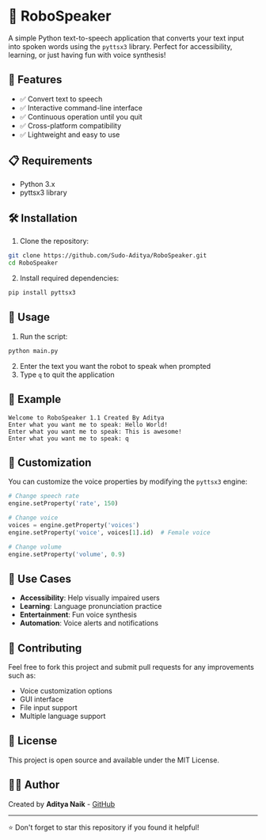 # 🤖 RoboSpeaker

A simple Python text-to-speech application that converts your text input into spoken words using the `pyttsx3` library. Perfect for accessibility, learning, or just having fun with voice synthesis!

## 🚀 Features

- ✅ Convert text to speech
- ✅ Interactive command-line interface
- ✅ Continuous operation until you quit
- ✅ Cross-platform compatibility
- ✅ Lightweight and easy to use

## 📋 Requirements

- Python 3.x
- pyttsx3 library

## 🛠️ Installation

1. Clone the repository:
```bash
git clone https://github.com/Sudo-Aditya/RoboSpeaker.git
cd RoboSpeaker
```

2. Install required dependencies:
```bash
pip install pyttsx3
```

## 🎯 Usage

1. Run the script:
```bash
python main.py
```

2. Enter the text you want the robot to speak when prompted
3. Type `q` to quit the application

## 📖 Example

```
Welcome to RoboSpeaker 1.1 Created By Aditya
Enter what you want me to speak: Hello World!
Enter what you want me to speak: This is awesome!
Enter what you want me to speak: q
```

## 🔧 Customization

You can customize the voice properties by modifying the `pyttsx3` engine:

```python
# Change speech rate
engine.setProperty('rate', 150)

# Change voice
voices = engine.getProperty('voices')
engine.setProperty('voice', voices[1].id)  # Female voice

# Change volume
engine.setProperty('volume', 0.9)
```

## 🎵 Use Cases

- **Accessibility**: Help visually impaired users
- **Learning**: Language pronunciation practice
- **Entertainment**: Fun voice synthesis
- **Automation**: Voice alerts and notifications

## 🤝 Contributing

Feel free to fork this project and submit pull requests for any improvements such as:
- Voice customization options
- GUI interface
- File input support
- Multiple language support

## 📄 License

This project is open source and available under the MIT License.

## 👨‍💻 Author

Created by **Aditya Naik** - [GitHub](https://github.com/Sudo-Aditya)

---

⭐ Don't forget to star this repository if you found it helpful!